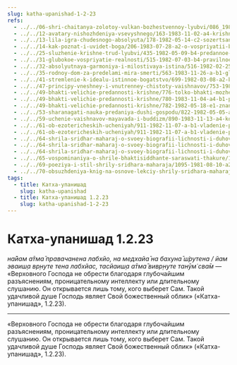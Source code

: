 ```yaml
---
slug: katha-upanishad-1-2-23
refs:
  - ../../06-shri-chaitanya-zolotoy-vulkan-bozhestvennoy-lyubvi/086_1982-02-18-a5_sridharmj_sokrovenniy_dar_mahaprabhu.md
  - ../../12-avatary-nishozhdeniya-vsevyshnego/163-1983-11-02-a4-krishna-povelitel-zakona-karmy-i-tolko-vneshne-nahoditsya-pod-ego-vliyaniem.md
  - ../../13-lila-igra-chudesnogo-absolyuta/178-1982-05-14-c2-sozertsanie-lily-v-glubokom-transe.md
  - ../../14-kak-poznat-i-uvidet-boga/206-1983-07-28-a2-o-vospriyatii-bozhestvennogo.md
  - ../../25-sluzhenie-krishne-trud-lyubvi/435-1982-05-09-b4-predannoe-sluzhenie-kak-osnova-soprikosnoveniya-s-bezgranichnym-i-trud-lyubvi-v-shrimad-bhagavatam.md
  - ../../31-glubokoe-vospriyatie-realnosti/515-1982-07-03-b4-pravilnoe-otnoshenie-k-okruzhayushhim-obstoyatelstvam-pri-poiske-istiny.md
  - ../../32-absolyutnaya-garmoniya-i-milostivaya-istina/516-1982-02-25-a-b1-c3-b3-c1-c4-uchenie-shridhara-maharadzha-o-garmonii-i-istine.md
  - ../../35-rodnoy-dom-za-predelami-mira-smerti/563-1983-11-26-a-b1-glavnyj-vopros-beseda-tsarya-parikshita-so-svyatym-shukadevom.md
  - ../../41-stremlenie-k-idealu-istinnoe-bogatstvo/699-1982-03-08-a2-b1-b7-budushhee-togo-kto-obrel-svyaz-s-gospodom-luchezarno.md
  - ../../47-principy-vneshney-i-vnutrenney-chistoty-vaishnavov/753-1983-01-12-c3-d-narkotik-nikogda-ne-dast-duhovnoj-realizatsii.md
  - ../../49-bhakti-velichie-predannosti-krishne/776-tolko-bhakti-mozhet-porodit-bhakti.md
  - ../../49-bhakti-velichie-predannosti-krishne/780-1983-11-04-a4-b1-prevyshe-znaniya-obyasnenie-klyuchevyh-stihov-iz-shrimad-bhagavatam.md
  - ../../49-bhakti-velichie-predannosti-krishne/782-1982-05-18-e1-znanie-zanimaet-podchinennoe-polozhenie-po-otnosheniyu-k-chistoj-predannosti.md
  - ../../53-sharanagati-nauka-predaniya-dushi-gospodu/822-1982-05-05-a2-sharanagati-daruet-sovershenstvo-vo-vseh-vidah-sluzheniya-gospodu.md
  - ../../59-uchenie-vaishnavov-mayavada-i-buddizm/890-1983-11-13-a4-kommentarij-k-pervomu-stihu-bhagavatam-vivarta-vada-i-shakti-parinama-vada.md
  - ../../61-ob-ezotericheskih-ucheniyah/911-1982-11-07-a-b1-vladenie-psihicheskimi-silami-ne-mozhet-pobudit-gospoda-yavit-sebya.md
  - ../../61-ob-ezotericheskih-ucheniyah/911-1982-11-07-a-b1-vladenie-psihicheskimi-silami-ne-mozhet-pobudit-gospoda-yavit-sebya.md
  - ../../64-shrila-sridhar-maharaj-o-svoey-biografii-lichnosti-i-duhovnom-opyte/972-1983-07-25-c-d-shrila-shridhar-maharadzh-o-svoej-biografii-v-gaudiya-mathe-chast-2.md
  - ../../64-shrila-sridhar-maharaj-o-svoey-biografii-lichnosti-i-duhovnom-opyte/977-1982-11-02-b4-mozhet-li-ogranichennoe-postich-bezgranichnoe.md
  - ../../64-shrila-sridhar-maharaj-o-svoey-biografii-lichnosti-i-duhovnom-opyte/983-1982-06-19-a1-uteshenie-dlya-stradayushhih-migrenyu.md
  - ../../65-vospominaniya-o-shrile-bhaktisiddhante-saraswati-thakure/1041-1983-03-02-hari-katha-na-den-yavleniya-shrily-sarasvati-thakura.md
  - ../../69-poeziya-i-stil-shrily-sridhara-maharaja/1095-1981-08-10-a2-b1-shridhar-maharadzh-o-stile-svoej-propovedi-i-poezii.md
  - ../../70-obsuzhdeniya-knig-na-osnove-lekciy-shrily-sridhara-maharaja/1116-1983-11-14-d1-sravnitelnyj-teizm-obretaya-odno-obretaesh-vse.md
tags:
  - title: Катха-упанишад
    slug: katha-upanishad
  - title: Катха-упанишад 1.2.23
    slug: katha-upanishad-1-2-23
---
```


# Катха-упанишад 1.2.23

*на̄йам а̄тма̄ правачанена лабхйо, на медхайа̄ на бахуна̄ ш́рутена / йам эваиш̣а вр̣н̣уте тена лабхйас, тасйаиш̣а а̄тма̄ вивр̣н̣уте танӯм̇ сва̄м* — «Верховного Господа не обрести благодаря глубочайшим разъяснениям, проницательному интеллекту или длительному слушанию. Он открывается лишь тому, кого выберет Сам. Такой удачливой душе Господь являет Свой божественный облик» («Катха-упанишад», 1.2.23).

---

«Верховного Господа не обрести благодаря глубочайшим разъяснениям, проницательному интеллекту или длительному слушанию. Он открывается лишь тому, кого выберет Сам. Такой удачливой душе Господь являет Свой божественный облик» («Катха-упанишад», 1.2.23).
